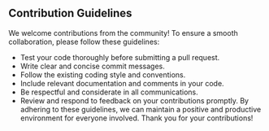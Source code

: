 ## Contribution Guidelines
We welcome contributions from the community! To ensure a smooth collaboration, please follow these guidelines:
- Test your code thoroughly before submitting a pull request.
- Write clear and concise commit messages.
- Follow the existing coding style and conventions.
- Include relevant documentation and comments in your code.
- Be respectful and considerate in all communications.
- Review and respond to feedback on your contributions promptly.
By adhering to these guidelines, we can maintain a positive and productive environment for everyone involved. Thank you for your contributions!
